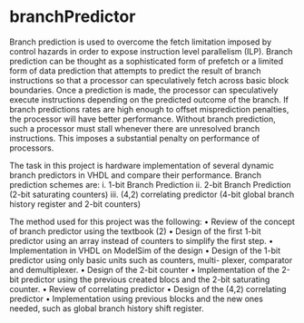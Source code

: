 # branchPredictor

Branch prediction is used to overcome the fetch limitation imposed by control hazards in order to expose instruction level parallelism (ILP). Branch prediction can be thought as a sophisticated form of prefetch or a limited form of data prediction that attempts to predict the result of branch instructions so that a processor can speculatively fetch across basic block boundaries. Once a prediction is made, the processor can speculatively execute instructions depending on the predicted outcome of the branch. If branch predictions rates are high enough to offset misprediction penalties, the processor will have better performance. Without branch prediction, such a processor must stall whenever there are unresolved branch instructions. This imposes a substantial penalty on performance of processors.

The task in this project is hardware implementation of several dynamic branch predictors in VHDL and compare their performance. Branch prediction schemes are:
i. 1-bit Branch Prediction
ii. 2-bit Branch Prediction (2-bit saturating counters)
iii. (4,2) correlating predictor (4-bit global branch history register and 2-bit counters)


The method used for this project was the following:
• Review of the concept of branch predictor using the textbook (2)
• Design of the first 1-bit predictor using an array instead of counters to simplify the first step.
• Implementation in VHDL on ModelSim of the design
• Design of the 1-bit predictor using only basic units such as counters, multi-
plexer, comparator and demultiplexer.
• Design of the 2-bit counter
• Implementation of the 2-bit predictor using the previous created blocs and the 2-bit saturating counter.
• Review of correlating predictor
• Design of the (4,2) correlating predictor
• Implementation using previous blocks and the new ones needed, such as global branch history shift register.

